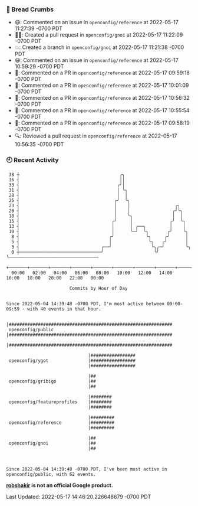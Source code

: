 ### 🍞 Bread Crumbs

 * 😃: Commented on an issue in `openconfig/reference` at 2022-05-17 11:27:39 -0700 PDT
 * ✍🏼: Created a pull request in `openconfig/gnoi` at 2022-05-17 11:22:09 -0700 PDT
 * 💥: Created a branch in `openconfig/gnoi` at 2022-05-17 11:21:38 -0700 PDT
 * 😃: Commented on an issue in `openconfig/reference` at 2022-05-17 10:59:29 -0700 PDT
 * 💬: Commented on a PR in  `openconfig/reference` at 2022-05-17 09:59:18 -0700 PDT
 * 💬: Commented on a PR in  `openconfig/reference` at 2022-05-17 10:01:09 -0700 PDT
 * 💬: Commented on a PR in  `openconfig/reference` at 2022-05-17 10:56:32 -0700 PDT
 * 💬: Commented on a PR in  `openconfig/reference` at 2022-05-17 10:55:54 -0700 PDT
 * 💬: Commented on a PR in  `openconfig/reference` at 2022-05-17 09:58:19 -0700 PDT
 * 🔍: Reviewed a pull request in  `openconfig/reference` at 2022-05-17 10:56:35 -0700 PDT

### 🕘 Recent Activity
```
 38 ┼                                      ╭╮
 36 ┤                                      ││
 33 ┤                                     ╭╯│
 31 ┤                                     │ ╰╮
 28 ┤                                     │  │
 25 ┤                                    ╭╯  ╰╮
 23 ┤                                    │    │                 ╭╮
 20 ┤                                    │    │                ╭╯╰╮
 18 ┤                                    │    ╰╮               │  │
 15 ┤                                   ╭╯     │              ╭╯  ╰╮
 13 ┤                                   │      │ ╭──╮         │    │
 10 ┤                                   │      ╰─╯  ╰╮       ╭╯    ╰╮
  8 ┤                                  ╭╯            ╰╮     ╭╯      │
  5 ┤                                  │              ╰╮   ╭╯       │
  3 ┤                               ╭──╯               ╰╮╭─╯        ╰╮
  0 ┼───────────────────────────────╯                   ╰╯           ╰──────────────────────────────────
    +───────+───────+───────+───────+───────+───────+───────+───────+───────+───────+───────+───────+────
  00:00   02:00   04:00   06:00   08:00   10:00   12:00   14:00   16:00   18:00   20:00   22:00   00:00   

						Commits by Hour of Day


Since 2022-05-04 14:39:48 -0700 PDT, I'm most active between 09:00-09:59 - with 40 events in that hour.

```



```
                               |##############################################################
 openconfig/public             |##############################################################
                               |##############################################################

                               |#################
 openconfig/ygot               |#################
                               |#################

                               |##
 openconfig/gribigo            |##
                               |##

                               |########
 openconfig/featureprofiles    |########
                               |########

                               |#########
 openconfig/reference          |#########
                               |#########

                               |##
 openconfig/gnoi               |##
                               |##



Since 2022-05-04 14:39:48 -0700 PDT, I've been most active in openconfig/public, with 62 events.

```
**[robshakir](mailto:robjs@google.com) is not an official Google product.**  


Last Updated: 2022-05-17 14:46:20.226648679 -0700 PDT
